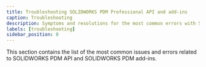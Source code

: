```yaml
---
title: Troubleshooting SOLIDWORKS PDM Professional API and add-ins
caption: Troubleshooting
description: Symptoms and resolutions for the most common errors with SOLIDWORKS PDM professional API and add-ins development, debugging and registering.
labels: [troubleshooting]
sidebar_position: 0
---
```

This section contains the list of the most common issues and errors related to SOLIDWORKS PDM API and SOLIDWORKS PDM add-ins.
